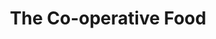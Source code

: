 ---
title: "The Co-operative Food"
url: /ashby-de-la-zouch/the-co-operative-food/
shop: convenience
---